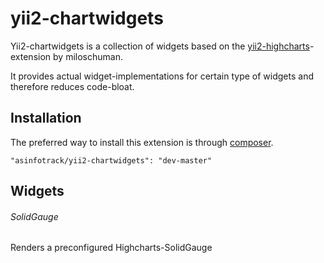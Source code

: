 # yii2-chartwidgets
Yii2-chartwidgets is a collection of widgets based on the
[yii2-highcharts](https://github.com/miloschuman/yii2-highcharts)-extension by miloschuman.

It provides actual widget-implementations for certain type of widgets and therefore reduces code-bloat.


## Installation
The preferred way to install this extension is through [composer](http://getcomposer.org/download/).

	"asinfotrack/yii2-chartwidgets": "dev-master"

	
## Widgets

###### SolidGauge
Renders a preconfigured Highcharts-SolidGauge
